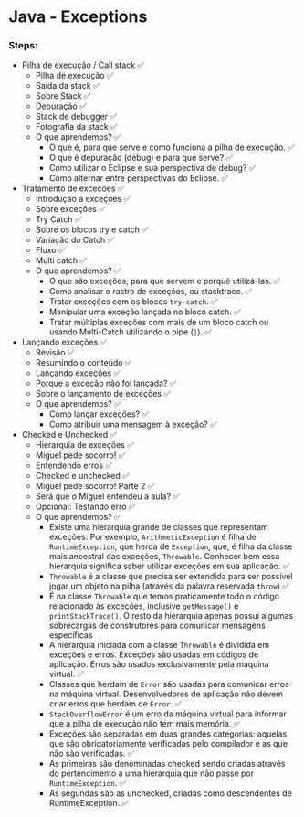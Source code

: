# Java - Exceptions

### Steps:

- Pilha de execução / Call stack ✅
  - Pilha de execução ✅
  - Saída da stack ✅
  - Sobre Stack ✅
  - Depuração ✅
  - Stack de debugger ✅
  - Fotografia da stack ✅
  - O que aprendemos? ✅
    - O que é, para que serve e como funciona a pilha de execução. ✅
    - O que é depuração (debug) e para que serve? ✅
    - Como utilizar o Eclipse e sua perspectiva de debug? ✅
    - Como alternar entre perspectivas do Eclipse. ✅
- Tratamento de exceções ✅
  - Introdução a exceções ✅
  - Sobre exceções ✅
  - Try Catch ✅
  - Sobre os blocos try e catch ✅
  - Variação do Catch ✅
  - Fluxo ✅
  - Multi catch ✅
  - O que aprendemos? ✅
    - O que são exceções, para que servem e porquê utilizá-las. ✅
    - Como analisar o rastro de exceções, ou stacktrace. ✅
    - Tratar exceções com os blocos `try-catch`. ✅
    - Manipular uma exceção lançada no bloco catch. ✅
    - Tratar múltiplas exceções com mais de um bloco catch ou usando Multi-Catch utilizando o pipe (`|`). ✅
- Lançando exceções ✅
  - Revisão ✅
  - Resumindo o conteúdo ✅
  - Lançando exceções ✅
  - Porque a exceção não foi lançada? ✅
  - Sobre o lançamento de exceções ✅
  - O que aprendemos? ✅
    - Como lançar exceções? ✅
    - Como atribuir uma mensagem à exceção? ✅
- Checked e Unchecked ✅
  - Hierarquia de exceções ✅
  - Miguel pede socorro! ✅
  - Entendendo erros ✅
  - Checked e unchecked ✅
  - Miguel pede socorro! Parte 2 ✅
  - Será que o Miguel entendeu a aula? ✅
  - Opcional: Testando erro ✅
  - O que aprendemos? ✅
    - Existe uma hierarquia grande de classes que representam exceções. Por exemplo, `ArithmeticException` é filha 
      de `RuntimeException`, que herda de `Exception`, que, é filha da classe mais ancestral das exceções, `Throwable`. Conhecer bem essa hierarquia significa saber utilizar exceções em sua aplicação. ✅
    - `Throwable` é a classe que precisa ser extendida para ser possível jogar um objeto na pilha (através da 
    palavra reservada `throw`) ✅
    - É na classe `Throwable` que temos praticamente todo o código relacionado às exceções, inclusive `getMessage()` e 
    `printStackTrace()`. O resto da hierarquia apenas possui algumas sobrecargas de construtores para comunicar mensagens específicas
    - A hierarquia iniciada com a classe `Throwable` é dividida em exceções e erros. Exceções são usadas em códigos de 
    aplicação. Erros são usados exclusivamente pela máquina virtual. ✅
    - Classes que herdam de `Error` são usadas para comunicar erros na máquina virtual. Desenvolvedores de aplicação 
    não devem criar erros que herdam de `Error`. ✅
    - `StackOverflowError` é um erro da máquina virtual para informar que a pilha de execução não tem mais memória. ✅
    - Exceções são separadas em duas grandes categorias: aquelas que são obrigatoriamente verificadas pelo compilador 
    e as que não são verificadas. ✅
    - As primeiras são denominadas checked sendo criadas através do pertencimento a uma hierarquia que não passe por 
    `RuntimeException`. ✅
    - As segundas são as unchecked, criadas como descendentes de RuntimeException. ✅